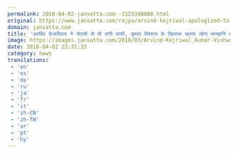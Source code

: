 ```yaml
---
permalink: 2018-04-02-jansatta.com--1523340008.html
original: https://www.jansatta.com/rajya/arvind-kejriwal-apologized-to-jaitley-but-will-continue-to-fight-against-kumar-vishwas/619865/
domain: jansatta.com
title: 'अरविंद केजरीवाल ने जेटली से भी मांगी माफी, कुमार विश्वास के खिलाफ चलता रहेगा मानहानि का मामला'
image: https://images.jansatta.com/2018/03/Arvind-Kejriwal_Kumar-Vishwas.jpg
date: 2018-04-02 22:31:33
category: news
translations: 
 - 'en'
 - 'es'
 - 'de'
 - 'ru'
 - 'ja'
 - 'fr'
 - 'it'
 - 'zh-CN'
 - 'zh-TW'
 - 'ar'
 - 'pt'
 - 'hy'
---
```



